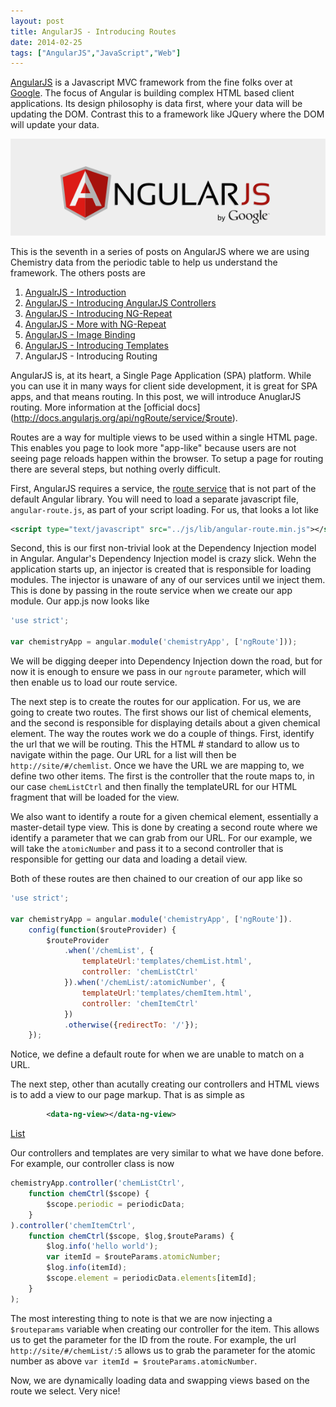 ```yaml
---
layout: post
title: AngularJS - Introducing Routes
date: 2014-02-25
tags: ["AngularJS","JavaScript","Web"]
---
```



[AngularJS](http://www.angularjs.org) is a Javascript MVC framework from the fine folks over at
[Google](http://www.google.com). The focus of Angular is building complex
 HTML based client applications. Its design philosophy is data first, where your data will be updating the DOM.
 Contrast this to a framework like JQuery where the DOM will update your data.

![AngularJS Logo](angularLogo.png)

This is the seventh in a series of posts on AngularJS where we are using Chemistry data from the periodic table
to help us understand the framework. The others posts are

1. [AngualrJS - Introduction](http://www.jptacek.com/2013/10/angularjs-introduction/)
2. [AngularJS - Introducing AngularJS Controllers](http://www.jptacek.com/2013/10/introducing-angularjs-controllers/)
3. [AngularJS - Introducing NG-Repeat](http://www.jptacek.com/2013/10/angularjs-introducing-ng-repeat/)
4. [AngularJS - More with NG-Repeat](http://www.jptacek.com/2014/01/angularjs-further-with-ng-repeat/)
5. [AngularJS - Image Binding](http://www.jptacek.com/2014/01/angularjs-lou-reed/)
6. [AngularJS - Introducing Templates](http://www.jptacek.com/2014/02/angularJS-templates/)
7. AngularJS - Introducing Routing

AngularJS is, at its heart, a Single Page Application (SPA) platform. While you can use it in
many ways for client side development, it is great for SPA apps, and that means routing. In
this post, we will introduce AnuglarJS routing. More information at the [official docs] (http://docs.angularjs.org/api/ngRoute/service/$route).

Routes are a way for multiple views to be used within a single HTML page. This enables you
page to look more "app-like" because users are not seeing page reloads happen within the
browser. To setup a page for routing there are several steps, but nothing overly difficult.

First, AngularJS requires a service, the [route service](http://docs.angularjs.org/api/ngRoute/service/$route)
that is not part of the default Angular library. You will need to load a separate
javascript file, ``angular-route.js``, as part of your script loading. For us, that looks a
lot like

```xml
<script type="text/javascript" src="../js/lib/angular-route.min.js"></script>
```

Second, this is our first non-trivial look at the Dependency Injection model in Angular.
Angular's Dependency Injection model is crazy slick. Wehn the application starts up, an
injector is created that is responsible for loading modules. The injector is unaware of
any of our services until we inject them. This is done by passing in the route service
when we create our app module. Our app.js now looks like

```javascript
'use strict';

var chemistryApp = angular.module('chemistryApp', ['ngRoute']));

```

We will be digging deeper into Dependency Injection down the road, but for now it is enough
to ensure we pass in our ``ngroute`` parameter, which will then enable us to load our
route service.

The next step is to create the routes for our application. For us, we are going to create
two routes. The first shows our list of chemical elements, and the second is responsible
for displaying details about a given chemical element. The way the routes work we do a
couple of things. First, identify the url that we will be routing. This the HTML # standard
to allow us to navigate within the page. Our URL for a list will then be
``http://site/#/chemlist``. Once we have the URL we are mapping to, we define two other
items. The first is the controller that the route maps to, in our case ``chemListCtrl`` and
then finally the templateURL for our HTML fragment that will be loaded for the view.

We also want to identify a route for a given chemical element, essentially a master-detail
type view. This is done by creating a second route where we identify a parameter that we
can grab from our URL. For our example, we will take the ``atomicNumber`` and pass it to
a second controller that is responsible for getting our data and loading a detail view.

Both of these routes are then chained to our creation of our app like so

```javascript
'use strict';

var chemistryApp = angular.module('chemistryApp', ['ngRoute']).
    config(function($routeProvider) {
        $routeProvider
            .when('/chemList', {
                templateUrl:'templates/chemList.html',
                controller: 'chemListCtrl'
            }).when('/chemList/:atomicNumber', {
                templateUrl:'templates/chemItem.html',
                controller: 'chemItemCtrl'
            })
            .otherwise({redirectTo: '/'});
    });
```

Notice, we define a default route for when we are unable to match on a URL.

The next step, other than acutally creating our controllers and HTML views is to add
a view to our page markup. That is as simple as

```xml
        <data-ng-view></data-ng-view>

```

<a href="./#/chemList">List</a>
<br/>
        <ng-view></ng-view>

Our controllers and templates are very similar to what we have done before. For example,
our controller class is now


```javascript
chemistryApp.controller('chemListCtrl',
    function chemCtrl($scope) {
        $scope.periodic = periodicData;
    }
).controller('chemItemCtrl',
    function chemCtrl($scope, $log,$routeParams) {
        $log.info('hello world');
        var itemId = $routeParams.atomicNumber;
        $log.info(itemId);
        $scope.element = periodicData.elements[itemId];
    }
);

```

The most interesting thing to note is that we are now injecting a ``$routeparams`` variable
when creating our controller for the item. This allows us to get the parameter for the ID
from the route. For example, the url ``http://site/#/chemList/:5`` allows us to grab the
parameter for the atomic number as above ``var itemId = $routeParams.atomicNumber``.

Now, we are dynamically loading data and swapping views based on the route we select. Very
nice!


<script type="text/javascript" src="/2014/02/angularJS-IntroToRouting/js/chemistryApp.js"></script>
<script type="text/javascript" src="/2014/02/angularJS-IntroToRouting/js/chemistryController.js"></script>
<script type="text/javascript" src="/2014/02/angularJS-IntroToRouting/js/chemistry.js"></script>